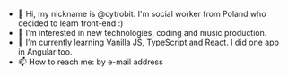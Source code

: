 - 👋 Hi, my nickname is @cytrobit. I'm social worker from Poland who decided to learn front-end :)
- 👀 I’m interested in new technologies, coding and music production.
- 🌱 I’m currently learning Vanilla JS, TypeScript and React. I did one app in Angular too.
- 📫 How to reach me: by e-mail address

<!---
cytrobit/cytrobit is a ✨ special ✨ repository because its `README.md` (this file) appears on your GitHub profile.
You can click the Preview link to take a look at your changes.
--->
